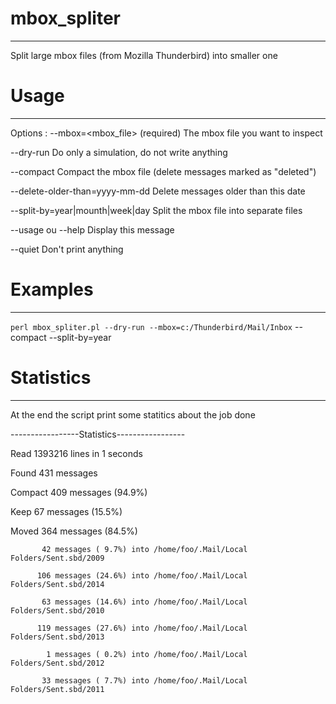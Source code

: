 # mbox_spliter
--------------
Split large mbox files (from Mozilla Thunderbird) into smaller one

# Usage
-------
Options :
--mbox=<mbox_file> (required)
  The mbox file you want to inspect

--dry-run
  Do only a simulation, do not write anything

--compact
  Compact the mbox file (delete messages marked as "deleted")

--delete-older-than=yyyy-mm-dd
  Delete messages older than this date

--split-by=year|mounth|week|day
  Split the mbox file into separate files

--usage ou --help
  Display this message

--quiet
  Don't print anything


# Examples
----------
`perl mbox_spliter.pl --dry-run --mbox=c:/Thunderbird/Mail/Inbox` --compact --split-by=year

# Statistics
------------
At the end the script print some statitics about the job done

-----------------Statistics-----------------

Read  1393216 lines in 1 seconds

Found     431 messages

Compact   409 messages (94.9%)

Keep       67 messages (15.5%)

Moved     364 messages (84.5%)

           42 messages ( 9.7%) into /home/foo/.Mail/Local Folders/Sent.sbd/2009

          106 messages (24.6%) into /home/foo/.Mail/Local Folders/Sent.sbd/2014

           63 messages (14.6%) into /home/foo/.Mail/Local Folders/Sent.sbd/2010

          119 messages (27.6%) into /home/foo/.Mail/Local Folders/Sent.sbd/2013

            1 messages ( 0.2%) into /home/foo/.Mail/Local Folders/Sent.sbd/2012

           33 messages ( 7.7%) into /home/foo/.Mail/Local Folders/Sent.sbd/2011
